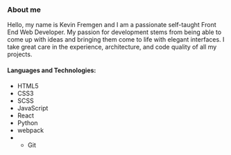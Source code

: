 ### About me

Hello, my name is Kevin Fremgen and I am a passionate self-taught Front End Web Developer.
My passion for development stems from being able to come up with ideas and bringing them come to life with elegant interfaces. 
I take great care in the experience, architecture, and code quality of all my projects.

#### Languages and Technologies:

- HTML5
- CSS3
- SCSS
- JavaScript
- React
- Python
- webpack
- - Git
